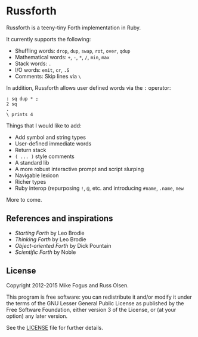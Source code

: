 # Russforth

Russforth is a teeny-tiny Forth implementation in Ruby.

It currently supports the following:

 - Shuffling words: `drop`, `dup`, `swap`, `rot`, `over`, `qdup`
 - Mathematical words: `+`, `-`, `*`, `/`, `min`, `max`
 - Stack words: `.`
 - I/O words: `emit`, `cr`, `.S` 
 - Comments: Skip lines via `\`
 
In addition, Russforth allows user defined words via the `:` operator:

    : sq dup * ;
    2 sq
    .
    \ prints 4

Things that I would like to add:

 - Add symbol and string types
 - User-defined immediate words
 - Return stack
 - `( ... )` style comments
 - A standard lib
 - A more robust interactive prompt and script slurping
 - Navigable lexicon 
 - Richer types
 - Ruby interop (repurposing `!`, `@`, etc. and introducing `#name`, `.name`, `new`

More to come.

## References and inspirations

 - *Starting Forth* by Leo Brodie
 - *Thinking Forth* by Leo Brodie
 - *Object-oriented Forth* by Dick Pountain
 - *Scientific Forth* by Noble

## License

Copyright 2012-2015 Mike Fogus and Russ Olsen.

This program is free software: you can redistribute it and/or modify
it under the terms of the GNU Lesser General Public License as
published by the Free Software Foundation, either version 3 of the
License, or (at your option) any later version.

See the [LICENSE](LICENSE.md) file for further details.

